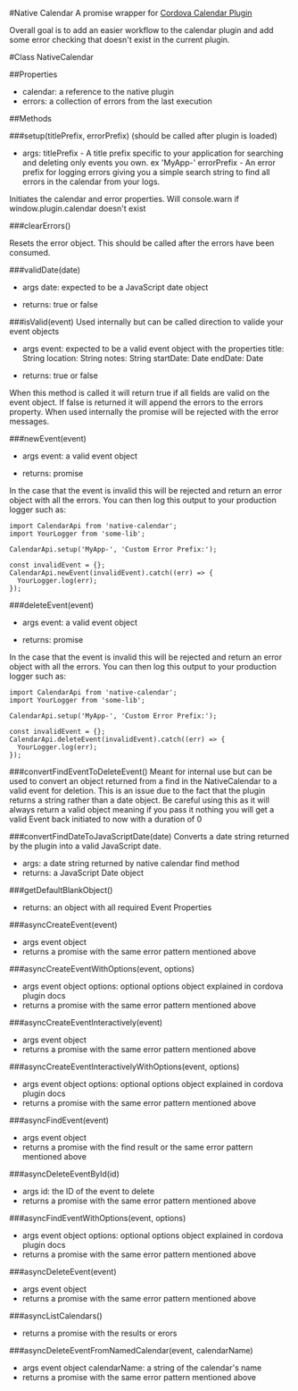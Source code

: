 #Native Calendar
A promise wrapper for [Cordova Calendar Plugin](https://github.com/EddyVerbruggen/Calendar-PhoneGap-Plugin)

Overall goal is to add an easier workflow to the calendar plugin and add some
error checking that doesn't exist in the current plugin.

#Class NativeCalendar

##Properties
 - calendar: a reference to the native plugin
 - errors: a collection of errors from the last execution

##Methods

###setup(titlePrefix, errorPrefix) (should be called after plugin is loaded)
 - args:
   titlePrefix - A title prefix specific to your application for searching and
   deleting only events you own. ex 'MyApp-'
   errorPrefix - An error prefix for logging errors giving you a simple search
   string to find all errors in the calendar from your logs.

Initiates the calendar and error properties.
Will console.warn if window.plugin.calendar doesn't exist

###clearErrors()

Resets the error object.  This should be called after the errors have been
consumed.

###validDate(date)
 - args
   date: expected to be a JavaScript date object

 - returns:
   true or false

###isValid(event)
Used internally but can be called direction to valide your event objects

 - args
   event: expected to be a valid event object with the properties
     title: String
     location: String
     notes: String
     startDate: Date
     endDate: Date

 - returns:
   true or false

When this method is called it will return true if all fields are valid on the
event object.  If false is returned it will append the errors to the errors
property.  When used internally the promise will be rejected with the error
messages.

###newEvent(event)
 - args
   event: a valid event object

 - returns:
   promise

In the case that the event is invalid this will be rejected and return an error
object with all the errors.  You can then log this output to your production
logger such as:

```
import CalendarApi from 'native-calendar';
import YourLogger from 'some-lib';

CalendarApi.setup('MyApp-', 'Custom Error Prefix:');

const invalidEvent = {};
CalendarApi.newEvent(invalidEvent).catch((err) => {
  YourLogger.log(err);
});
```

###deleteEvent(event)
 - args
   event: a valid event object

 - returns:
   promise

In the case that the event is invalid this will be rejected and return an error
object with all the errors.  You can then log this output to your production
logger such as:

```
import CalendarApi from 'native-calendar';
import YourLogger from 'some-lib';

CalendarApi.setup('MyApp-', 'Custom Error Prefix:');

const invalidEvent = {};
CalendarApi.deleteEvent(invalidEvent).catch((err) => {
  YourLogger.log(err);
});
```

###convertFindEventToDeleteEvent()
Meant for internal use but can be used to convert an object returned from a find
in the NativeCalendar to a valid event for deletion.  This is an issue due to
the fact that the plugin returns a string rather than a date object. Be careful
using this as it will always return a valid object meaning if you pass it
nothing you will get a valid Event back initiated to now with a duration of 0

###convertFindDateToJavaScriptDate(date)
Converts a date string returned by the plugin into a valid JavaScript date.
 - args:
   a date string returned by native calendar find method
 - returns:
   a JavaScript Date object

###getDefaultBlankObject()
 - returns:
   an object with all required Event Properties

###asyncCreateEvent(event)
 - args
   event object
 - returns
   a promise with the same error pattern mentioned above

###asyncCreateEventWithOptions(event, options)
 - args
   event object
   options: optional options object explained in cordova plugin docs
 - returns
   a promise with the same error pattern mentioned above

###asyncCreateEventInteractively(event)
 - args
   event object
 - returns
   a promise with the same error pattern mentioned above

###asyncCreateEventInteractivelyWithOptions(event, options)
 - args
   event object
   options: optional options object explained in cordova plugin docs
 - returns
   a promise with the same error pattern mentioned above

###asyncFindEvent(event)
 - args
   event object
 - returns
   a promise with the find result or the same error pattern mentioned above

###asyncDeleteEventById(id)
 - args
   id: the ID of the event to delete
 - returns
   a promise with the same error pattern mentioned above

###asyncFindEventWithOptions(event, options)
 - args
   event object
   options: optional options object explained in cordova plugin docs
 - returns
   a promise with the same error pattern mentioned above

###asyncDeleteEvent(event)
 - args
   event object
 - returns
   a promise with the same error pattern mentioned above

###asyncListCalendars()
 - returns
   a promise with the results or erors

###asyncDeleteEventFromNamedCalendar(event, calendarName)
 - args
   event object
   calendarName: a string of the calendar's name
 - returns
   a promise with the same error pattern mentioned above
